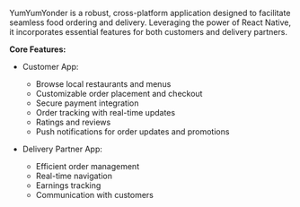 YumYumYonder is a robust, cross-platform application designed to facilitate seamless food ordering and delivery. 
Leveraging the power of React Native, it incorporates essential features for both customers and delivery partners.

**Core Features:**
 - Customer App:
    - Browse local restaurants and menus
    - Customizable order placement and checkout
    - Secure payment integration
    - Order tracking with real-time updates
    - Ratings and reviews
    - Push notifications for order updates and promotions

 - Delivery Partner App:
    - Efficient order management
    - Real-time navigation
    - Earnings tracking
    - Communication with customers
